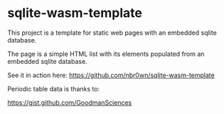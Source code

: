# sqlite-wasm-template

This project is a template for static web pages with an embedded sqlite database.

The page is a simple HTML list with its elements populated from an embedded sqlite database.


See it in action here:
https://github.com/nbr0wn/sqlite-wasm-template


Periodic table data is thanks to:

https://gist.github.com/GoodmanSciences
